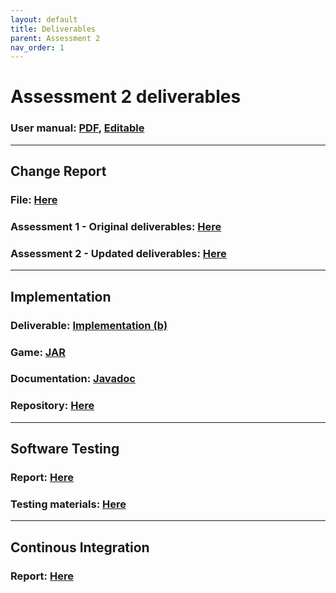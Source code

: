 ```yaml
---
layout: default
title: Deliverables
parent: Assessment 2
nav_order: 1
---
```


# Assessment 2 deliverables
### User manual: [PDF](Manual.pdf), [Editable](https://docs.google.com/document/d/1lbSnsSHv3OtX6UTB7_a88IKCYVQeLWyLdHjS0hyNLB4/edit?usp=sharing)
---
## Change Report

### File: [Here](Assessment2/new_deliverables/Change2.pdf)
### Assessment 1 - Original deliverables: [Here](Assessment1/Assessment1.md)
### Assessment 2 - Updated deliverables: [Here](Assessment2/updated_deliverables.md)
---

## Implementation

### Deliverable: [Implementation (b)](Assessment1/new_deliverables/Impl2.pdf)
### Game: [JAR](Dragon-Race-2.jar)
### Documentation: [Javadoc](javadoc/index.html)
### Repository: [Here](https://github.com/ENG1-Team-8/Dragon-Race-2)
---

## Software Testing
### Report: [Here](Assessment2/new_deliverables/Test2.pdf)
### Testing materials: [Here](Assessment2/testing.md)
---

## Continous Integration
### Report: [Here](Assessment2/new_deliverables/CI2.pdf)